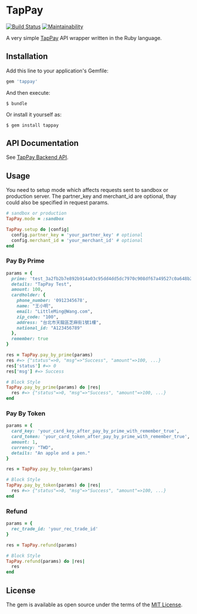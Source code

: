 # TapPay

[![Build Status](https://travis-ci.org/hzchirs/tappay-ruby.svg?branch=master)](https://travis-ci.org/hzchirs/tappay-ruby)
[![Maintainability](https://api.codeclimate.com/v1/badges/1bc81b37e0025c3de443/maintainability)](https://codeclimate.com/github/hzchirs/tappay-ruby/maintainability)

A very simple [TapPay](https://www.tappaysdk.com/tch) API wrapper written in the Ruby language.

## Installation

Add this line to your application's Gemfile:

```ruby
gem 'tappay'
```

And then execute:

    $ bundle

Or install it yourself as:

    $ gem install tappay

## API Documentation
See [TapPay Backend API](https://docs.tappaysdk.com/tutorial/zh/back.html#back).

## Usage

You need to setup mode which affects requests sent to sandbox or production server.
The partner_key and merchant_id are optional, thay could also be specified in request params.

```ruby
# sandbox or production
TapPay.mode = :sandbox

TapPay.setup do |config|
  config.partner_key = 'your_partner_key' # optional
  config.merchant_id = 'your_merchant_id' # optional
end
```

### Pay By Prime
```ruby
params = {
  prime: 'test_3a2fb2b7e892b914a03c95dd4dd5dc7970c908df67a49527c0a648b2bc9',
  details: "TapPay Test",
  amount: 100,
  cardholder: {
    phone_number: '0912345678',
    name: "王小明",
    email: "LittleMing@Wang.com",
    zip_code: "100",
    address: "台北市天龍區芝麻街1號1樓",
    national_id: "A123456789"
  },
  remember: true
}

res = TapPay.pay_by_prime(params)
res #=> {"status"=>0, "msg"=>"Success", "amount"=>100, ...}
res['status'] #=> 0
res['msg'] #=> Success

# Block Style
TapPay.pay_by_prime(params) do |res|
  res #=> {"status"=>0, "msg"=>"Success", "amount"=>100, ...}
end
```

### Pay By Token
```ruby
params = {
  card_key: 'your_card_key_after_pay_by_prime_with_remember_true',
  card_token: 'your_card_token_after_pay_by_prime_with_remember_true',
  amount: 1,
  currency: "TWD",
  details: "An apple and a pen."
}

res = TapPay.pay_by_token(params)

# Block Style
TapPay.pay_by_token(params) do |res|
  res #=> {"status"=>0, "msg"=>"Success", "amount"=>100, ...}
end
```

### Refund
```ruby
params = {
  rec_trade_id: 'your_rec_trade_id'
}

res = TapPay.refund(params)

# Block Style
TapPay.refund(params) do |res|
  res 
end
```
## License

The gem is available as open source under the terms of the [MIT License](https://opensource.org/licenses/MIT).

